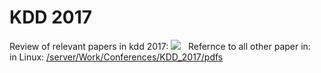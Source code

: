 # KDD 2017
Review of relevant papers in kdd 2017:
[<img src="/rest/documentConversion/latest/conversion/thumbnail/8388612/1"/>](/download/attachments/8388613/KDD%202017.pptx?version=1&modificationDate=1505297727037&api=v2)
 
Refernce to all other paper in:
  
in Linux:
[/server/Work/Conferences/KDD_2017/pdfs](file:///server/Work/Conferences/KDD/pdfs)
